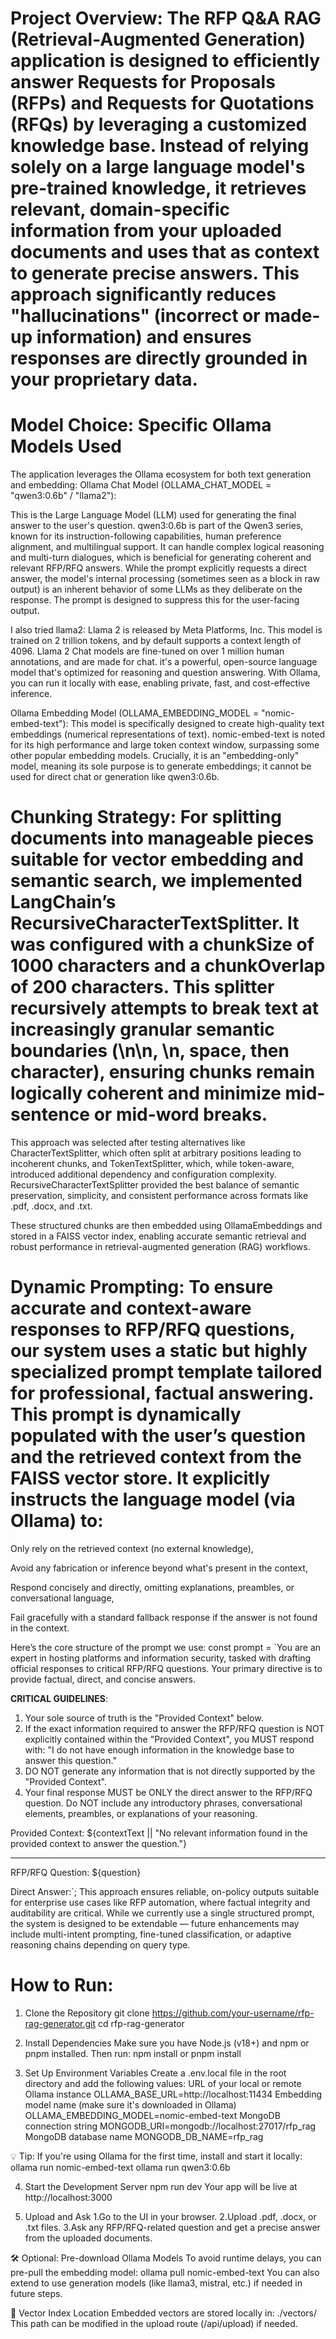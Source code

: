 # Project Overview: The RFP Q&A RAG (Retrieval-Augmented Generation) application is designed to efficiently answer Requests for Proposals (RFPs) and Requests for Quotations (RFQs) by leveraging a customized knowledge base. Instead of relying solely on a large language model's pre-trained knowledge, it retrieves relevant, domain-specific information from your uploaded documents and uses that as context to generate precise answers. This approach significantly reduces "hallucinations" (incorrect or made-up information) and ensures responses are directly grounded in your proprietary data.

# Model Choice: Specific Ollama Models Used
The application leverages the Ollama ecosystem for both text generation and embedding:
Ollama Chat Model (OLLAMA_CHAT_MODEL = "qwen3:0.6b" / "llama2"):

This is the Large Language Model (LLM) used for generating the final answer to the user's question.
qwen3:0.6b is part of the Qwen3 series, known for its instruction-following capabilities, human preference alignment, and multilingual support. It can handle complex logical reasoning and multi-turn dialogues, which is beneficial for generating coherent and relevant RFP/RFQ answers.
While the prompt explicitly requests a direct answer, the model's internal processing (sometimes seen as a <think> block in raw output) is an inherent behavior of some LLMs as they deliberate on the response. The prompt is designed to suppress this for the user-facing output.

I also tried llama2: Llama 2 is released by Meta Platforms, Inc. This model is trained on 2 trillion tokens, and by default supports a context length of 4096. Llama 2 Chat models are fine-tuned on over 1 million human annotations, and are made for chat. it's a powerful, open-source language model that's optimized for reasoning and question answering. With Ollama, you can run it locally with ease, enabling private, fast, and cost-effective inference.

Ollama Embedding Model (OLLAMA_EMBEDDING_MODEL = "nomic-embed-text"):
This model is specifically designed to create high-quality text embeddings (numerical representations of text).
nomic-embed-text is noted for its high performance and large token context window, surpassing some other popular embedding models.
Crucially, it is an "embedding-only" model, meaning its sole purpose is to generate embeddings; it cannot be used for direct chat or generation like qwen3:0.6b.

# Chunking Strategy: For splitting documents into manageable pieces suitable for vector embedding and semantic search, we implemented LangChain’s RecursiveCharacterTextSplitter. It was configured with a chunkSize of 1000 characters and a chunkOverlap of 200 characters. This splitter recursively attempts to break text at increasingly granular semantic boundaries (\n\n, \n, space, then character), ensuring chunks remain logically coherent and minimize mid-sentence or mid-word breaks.

This approach was selected after testing alternatives like CharacterTextSplitter, which often split at arbitrary positions leading to incoherent chunks, and TokenTextSplitter, which, while token-aware, introduced additional dependency and configuration complexity. RecursiveCharacterTextSplitter provided the best balance of semantic preservation, simplicity, and consistent performance across formats like .pdf, .docx, and .txt.

These structured chunks are then embedded using OllamaEmbeddings and stored in a FAISS vector index, enabling accurate semantic retrieval and robust performance in retrieval-augmented generation (RAG) workflows.

# Dynamic Prompting: To ensure accurate and context-aware responses to RFP/RFQ questions, our system uses a static but highly specialized prompt template tailored for professional, factual answering. This prompt is dynamically populated with the user’s question and the retrieved context from the FAISS vector store. It explicitly instructs the language model (via Ollama) to:

Only rely on the retrieved context (no external knowledge),

Avoid any fabrication or inference beyond what's present in the context,

Respond concisely and directly, omitting explanations, preambles, or conversational language,

Fail gracefully with a standard fallback response if the answer is not found in the context.

Here’s the core structure of the prompt we use:
const prompt = `You are an expert in hosting platforms and information security, tasked with drafting official responses to critical RFP/RFQ questions. Your primary directive is to provide factual, direct, and concise answers.

**CRITICAL GUIDELINES**:
1. Your sole source of truth is the "Provided Context" below.
2. If the exact information required to answer the RFP/RFQ question is NOT explicitly contained within the "Provided Context", you MUST respond with: "I do not have enough information in the knowledge base to answer this question."
3. DO NOT generate any information that is not directly supported by the "Provided Context".
4. Your final response MUST be ONLY the direct answer to the RFP/RFQ question. Do NOT include any introductory phrases, conversational elements, preambles, or explanations of your reasoning.

Provided Context:
${contextText || "No relevant information found in the provided context to answer the question."}

---

RFP/RFQ Question: ${question}

Direct Answer:`;
This approach ensures reliable, on-policy outputs suitable for enterprise use cases like RFP automation, where factual integrity and auditability are critical. While we currently use a single structured prompt, the system is designed to be extendable — future enhancements may include multi-intent prompting, fine-tuned classification, or adaptive reasoning chains depending on query type.

# How to Run: 
1. Clone the Repository
   git clone https://github.com/your-username/rfp-rag-generator.git
   cd rfp-rag-generator

3. Install Dependencies
   Make sure you have Node.js (v18+) and npm or pnpm installed. Then run:
   npm install or pnpm install
4. Set Up Environment Variables
   Create a .env.local file in the root directory and add the following values:
URL of your local or remote Ollama instance
  OLLAMA_BASE_URL=http://localhost:11434
Embedding model name (make sure it's downloaded in Ollama)
  OLLAMA_EMBEDDING_MODEL=nomic-embed-text
MongoDB connection string
  MONGODB_URI=mongodb://localhost:27017/rfp_rag
MongoDB database name
  MONGODB_DB_NAME=rfp_rag

  💡 Tip: If you're using Ollama for the first time, install and start it locally:
  ollama run nomic-embed-text
  ollama run qwen3:0.6b

  4. Start the Development Server
     npm run dev
     Your app will be live at http://localhost:3000

5. Upload and Ask
   1.Go to the UI in your browser.
   2.Upload .pdf, .docx, or .txt files.
   3.Ask any RFP/RFQ-related question and get a precise answer from the uploaded documents.

🛠️ Optional: Pre-download Ollama Models
To avoid runtime delays, you can pre-pull the embedding model: ollama pull nomic-embed-text
You can also extend to use generation models (like llama3, mistral, etc.) if needed in future steps.

🧠 Vector Index Location
Embedded vectors are stored locally in:
./vectors/
This path can be modified in the upload route (/api/upload) if needed.
